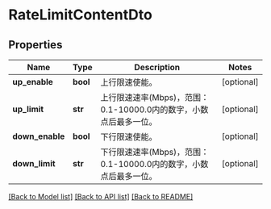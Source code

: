 # RateLimitContentDto

## Properties
Name | Type | Description | Notes
------------ | ------------- | ------------- | -------------
**up_enable** | **bool** | 上行限速使能。 | [optional] 
**up_limit** | **str** | 上行限速速率(Mbps)，范围：0.1-10000.0内的数字，小数点后最多一位。 | [optional] 
**down_enable** | **bool** | 下行限速使能。 | [optional] 
**down_limit** | **str** | 下行限速速率(Mbps)，范围：0.1-10000.0内的数字，小数点后最多一位。 | [optional] 

[[Back to Model list]](../README.md#documentation-for-models) [[Back to API list]](../README.md#documentation-for-api-endpoints) [[Back to README]](../README.md)


